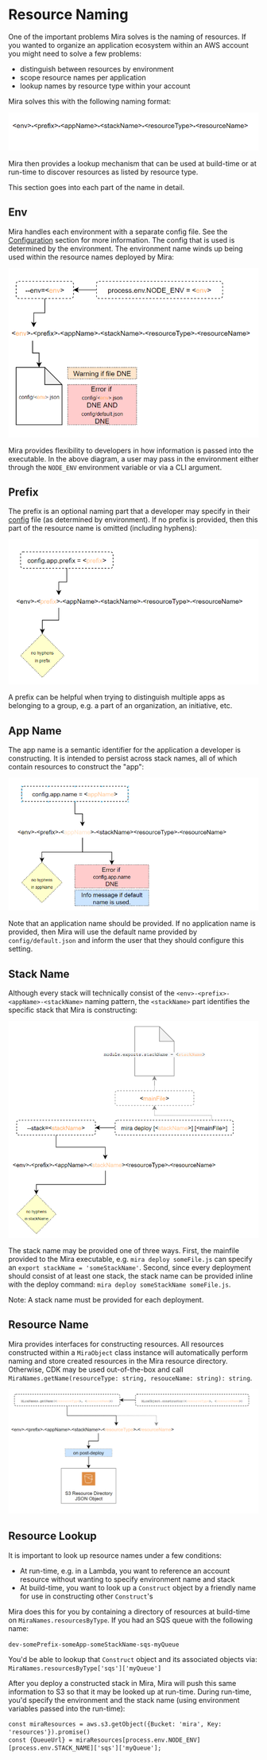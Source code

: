 # Resource Naming

One of the important problems Mira solves is the naming of resources.  If you
wanted to organize an application ecosystem within an AWS account you might
need to solve a few problems:

* distinguish between resources by environment
* scope resource names per application
* lookup names by resource type within your account

Mira solves this with the following naming format:

![overview]

Mira then provides a lookup mechanism that can be used at build-time or at
run-time to discover resources as listed by resource type.

This section goes into each part of the name in detail.

## Env

Mira handles each environment with a separate config file.  See the [Configuration](/config/)
section for more information.  The config that is used is determined by the
environment.  The environment name winds up being used within the resource
names deployed by Mira:

![env]

Mira provides flexibility to developers in how information is passed into the
executable.  In the above diagram, a user may pass in the environment either
through the `NODE_ENV` environment variable or via a CLI argument.

## Prefix

The prefix is an optional naming part that a developer may specify in their
[config](/config/) file (as determined by environment).  If no prefix is provided,
then this part of the resource name is omitted (including hyphens):

![prefix]

A prefix can be helpful when trying to distinguish multiple apps as belonging
to a group, e.g. a part of an organization, an initiative, etc.


## App Name

The app name is a semantic identifier for the application a developer is
constructing.  It is intended to persist across stack names, all of which
contain resources to construct the "app":

![appname]

Note that an application name should be provided.  If no application name is
provided, then Mira will use the default name provided by `config/default.json`
and inform the user that they should configure this setting.

## Stack Name

Although every stack will technically consist of the `<env>-<prefix>-<appName>-<stackName>`
naming pattern, the `<stackName>` part identifies the specific stack that Mira
is constructing:

![stackname]

The stack name may be provided one of three ways.  First, the mainfile provided
to the Mira executable, e.g. `mira deploy someFile.js` can specify an 
`export stackName = 'someStackName'`.  Second, since every deployment should
consist of at least one stack, the stack name can be provided inline with the
deploy command: `mira deploy someStackName someFile.js`.

Note: A stack name must be provided for each deployment.

## Resource Name

Mira provides interfaces for constructing resources.  All resources constructed
within a `MiraObject` class instance will automatically perform naming and store
created resources in the Mira resource directory.  Otherwise, CDK may be used
out-of-the-box and call `MiraNames.getName(resourceType: string, resouceName: string): string`.

![resourcename]

## Resource Lookup

It is important to look up resource names under a few conditions:
* At run-time, e.g. in a Lambda, you want to reference an account resource without wanting to specify environment name and stack
* At build-time, you want to look up a `Construct` object by a friendly name for use in constructing other `Construct`'s

Mira does this for you by containing a directory of resources at build-time on
`MiraNames.resourcesByType`.  If you had an SQS queue with the following name:

`dev-somePrefix-someApp-someStackName-sqs-myQueue`

You'd be able to lookup that `Construct` object and its associated objects via:
`MiraNames.resourcesByType['sqs']['myQueue']`

After you deploy a constructed stack in Mira, Mira will push this same information
to S3 so that it may be looked up at run-time.  During run-time, you'd specify
the environment and the stack name (using environment variables passed into the 
run-time):
```
const miraResources = aws.s3.getObject({Bucket: 'mira', Key: 'resources'}).promise()
const {QueueUrl} = miraResources[process.env.NODE_ENV][process.env.STACK_NAME]['sqs']['myQueue'];
```


<!-- Images -->
[overview]: ../img/naming/overview.png
[env]: ../img/naming/env.png
[prefix]: ../img/naming/prefix.png
[appname]: ../img/naming/appname.png
[stackname]: ../img/naming/stackname.png
[resourcename]: ../img/naming/resourcename.png
